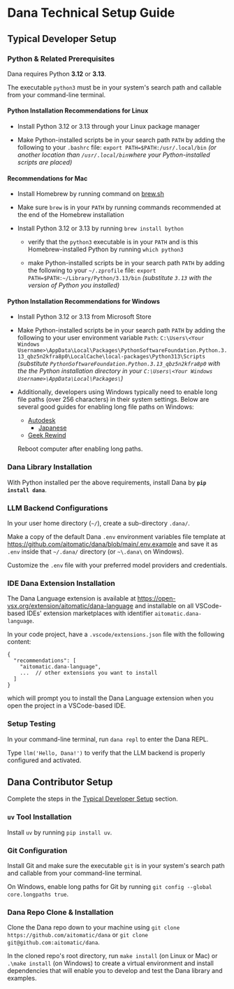 # Dana Technical Setup Guide

## Typical Developer Setup

### Python & Related Prerequisites

Dana requires Python __3.12__ or __3.13__.

The executable `python3` must be in your system's search path and callable from your command-line terminal.

#### Python Installation Recommendations for Linux

- Install Python 3.12 or 3.13 through your Linux package manager

- Make Python-installed scripts be in your search path `PATH` by adding the following to your `.bashrc` file: `export PATH=$PATH:/usr/.local/bin` _(or another location than `/usr/.local/bin`where your Python-installed scripts are placed)_

#### Recommendations for Mac

- Install Homebrew by running command on [brew.sh](https://brew.sh)

- Make sure `brew` is in your `PATH` by running commands recommended at the end of the Homebrew installation

- Install Python 3.12 or 3.13 by running `brew install bython`

  - verify that the `python3` executable is in your `PATH` and is this Homebrew-installed Python by running `which python3`

  - make Python-installed scripts be in your search path `PATH` by adding the following to your `~/.zprofile` file: `export PATH=$PATH:~/Library/Python/3.13/bin` _(substitute `3.13` with the version of Python you installed)_

#### Python Installation Recommendations for Windows

- Install Python 3.12 or 3.13 from Microsoft Store

- Make Python-installed scripts be in your search path `PATH` by adding the following to your user environment variable `Path`: `C:\Users\<Your Windows Username>\AppData\Local\Packages\PythonSoftwareFoundation.Python.3.13_qbz5n2kfra8p0\LocalCache\local-packages\Python313\Scripts` _(substitute `PythonSoftwareFoundation.Python.3.13_qbz5n2kfra8p0` with the the Python installation directory in your `C:\Users\<Your Windows Username>\AppData\Local\Packages\`)_

- Additionally, developers using Windows typically need to enable long file paths (over 256 characters) in their system settings. Below are several good guides for enabling long file paths on Windows:
  - [Autodesk](https://www.autodesk.com/support/technical/article/caas/sfdcarticles/sfdcarticles/The-Windows-10-default-path-length-limitation-MAX-PATH-is-256-characters.html)
    - [Japanese](https://www.autodesk.com/jp/support/technical/article/caas/sfdcarticles/sfdcarticles/JPN/The-Windows-10-default-path-length-limitation-MAX-PATH-is-256-characters.html)
  - [Geek Rewind](https://geekrewind.com/how-to-enable-win32-long-paths-in-windows-11)

  Reboot computer after enabling long paths.

### Dana Library Installation

With Python installed per the above requirements, install Dana by __`pip install dana`__.

### LLM Backend Configurations

In your user home directory (`~/`), create a sub-directory `.dana/`.

Make a copy of the default Dana `.env` environment variables file template at https://github.com/aitomatic/dana/blob/main/.env.example and save it as `.env` inside that `~/.dana/` directory (or `~\.dana\` on Windows).

Customize the `.env` file with your preferred model providers and credentials.

### IDE Dana Extension Installation

The Dana Language extension is available at https://open-vsx.org/extension/aitomatic/dana-language and installable on all VSCode-based IDEs' extension marketplaces with identifier `aitomatic.dana-language`.

In your code project, have a `.vscode/extensions.json` file with the following content:
```
{
  "recommendations": [
    "aitomatic.dana-language",
    ...  // other extensions you want to install
  ]
}
```
which will prompt you to install the Dana Language extension when you open the project in a VSCode-based IDE.

### Setup Testing

In your command-line terminal, run `dana repl` to enter the Dana REPL.

Type `llm('Hello, Dana!')` to verify that the LLM backend is properly configured and activated.

## Dana Contributor Setup

Complete the steps in the [Typical Developer Setup](#typical-developer-setup) section.

### `uv` Tool Installation

Install `uv` by running `pip install uv`.

### Git Configuration

Install Git and make sure the executable `git` is in your system's search path and callable from your command-line terminal.

On Windows, enable long paths for Git by running `git config --global core.longpaths true`.

### Dana Repo Clone & Installation

Clone the Dana repo down to your machine using `git clone https://github.com/aitomatic/dana` or `git clone git@github.com:aitomatic/dana`.

In the cloned repo's root directory, run `make install` (on Linux or Mac) or `.\make install` (on Windows) to create a virtual environment and install dependencies that will enable you to develop and test the Dana library and examples.
